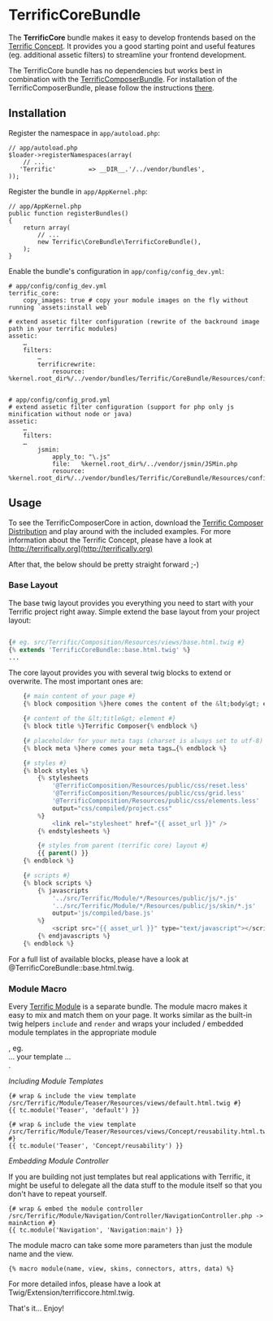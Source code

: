 # TerrificCoreBundle

The **TerrificCore** bundle makes it easy to develop frontends based on the [Terrific Concept](http://terrifically.org).
It provides you a good starting point and useful features (eg. additional assetic filters) to streamline your frontend development.

The TerrificCore bundle has no dependencies but works best in combination with the [TerrificComposerBundle](https://github.com/brunschgi/TerrificComposerBundle).
For installation of the TerrificComposerBundle, please follow the instructions [there](https://github.com/brunschgi/TerrificComposerBundle).

## Installation

Register the namespace in `app/autoload.php`:

    // app/autoload.php
    $loader->registerNamespaces(array(
        // ...
       'Terrific'         => __DIR__.'/../vendor/bundles',
    ));

Register the bundle in `app/AppKernel.php`:

    // app/AppKernel.php
    public function registerBundles()
    {
        return array(
            // ...
            new Terrific\CoreBundle\TerrificCoreBundle(),
        );
    }

Enable the bundle's configuration in `app/config/config_dev.yml`:

    # app/config/config_dev.yml
    terrific_core:
        copy_images: true # copy your module images on the fly without running `assets:install web`

    # extend assetic filter configuration (rewrite of the backround image path in your terrific modules)
    assetic:
        …
        filters:
            …
            terrificrewrite:
                resource: %kernel.root_dir%/../vendor/bundles/Terrific/CoreBundle/Resources/config/terrificrewrite.xml


    # app/config/config_prod.yml
    # extend assetic filter configuration (support for php only js minification without node or java)
    assetic:
        …
        filters:
        …
            jsmin:
                apply_to: "\.js"
                file:   %kernel.root_dir%/../vendor/jsmin/JSMin.php
                resource: %kernel.root_dir%/../vendor/bundles/Terrific/CoreBundle/Resources/config/jsmin.xml


## Usage

To see the TerrificComposerCore in action, download the [Terrific Composer Distribution](http://terrifically.org/composer)
and play around with the included examples. For more information about the Terrific Concept, please have a look at [http://terrifically.org](http://terrifically.org)

After that, the below should be pretty straight forward ;-)


### Base Layout

The base twig layout provides you everything you need to start with your Terrific project right away.
Simple extend the base layout from your project layout:

``` php

{# eg. src/Terrific/Composition/Resources/views/base.html.twig #}
{% extends 'TerrificCoreBundle::base.html.twig' %}
...
```

The core layout provides you with several twig blocks to extend or overwrite. The most important ones are:

``` php
    {# main content of your page #}
    {% block composition %}here comes the content of the &lt;body&gt; element…{% endblock %}

    {# content of the &lt;title&gt; element #}
    {% block title %}Terrific Composer{% endblock %}

    {# placeholder for your meta tags (charset is always set to utf-8) #}
    {% block meta %}here comes your meta tags…{% endblock %}

    {# styles #}
    {% block styles %}
        {% stylesheets
            '@TerrificComposition/Resources/public/css/reset.less'
            '@TerrificComposition/Resources/public/css/grid.less'
            '@TerrificComposition/Resources/public/css/elements.less'
            output="css/compiled/project.css"
        %}
            <link rel="stylesheet" href="{{ asset_url }}" />
        {% endstylesheets %}

        {# styles from parent (terrific core) layout #}
        {{ parent() }}
    {% endblock %}

    {# scripts #}
    {% block scripts %}
        {% javascripts
            '../src/Terrific/Module/*/Resources/public/js/*.js'
            '../src/Terrific/Module/*/Resources/public/js/skin/*.js'
            output='js/compiled/base.js'
        %}
            <script src="{{ asset_url }}" type="text/javascript"></script>
        {% endjavascripts %}
    {% endblock %}
```

For a full list of available blocks, please have a look at @TerrificCoreBundle::base.html.twig.


### Module Macro

Every [Terrific Module](http://terrifically.org) is a separate bundle. The module macro makes it easy to mix and match them
on your page. It works similar as the built-in twig helpers `include` and `render` and wraps your included / embedded module templates
in the appropriate module <div>, eg. <div class="mod mod-news" data-connectors="update">... your template ...</div>.

*Including Module Templates*

    {# wrap & include the view template /src/Terrific/Module/Teaser/Resources/views/default.html.twig #}
    {{ tc.module('Teaser', 'default') }}

    {# wrap & include the view template /src/Terrific/Module/Teaser/Resources/views/Concept/reusability.html.twig #}
    {{ tc.module('Teaser', 'Concept/reusability') }}


*Embedding Module Controller*

If you are building not just templates but real applications with Terrific, it might be useful to delegate all the data
stuff to the module itself so that you don't have to repeat yourself.

    {# wrap & embed the module controller /src/Terrific/Module/Navigation/Controller/NavigationController.php -> mainAction #}
    {{ tc.module('Navigation', 'Navigation:main') }}


The module macro can take some more parameters than just the module name and the view.

    {% macro module(name, view, skins, connectors, attrs, data) %}

For more detailed infos, please have a look at Twig/Extension/terrificcore.html.twig.

That's it… Enjoy!